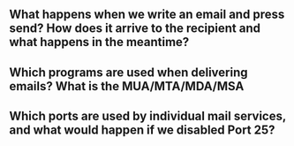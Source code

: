 ## What happens when we write an email and press send? How does it arrive to the recipient and what happens in the meantime? 

## Which programs are used when delivering emails? What is the MUA/MTA/MDA/MSA

## Which ports are used by individual mail services, and what would happen if we disabled Port 25? 